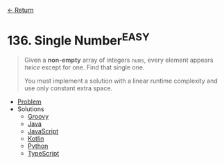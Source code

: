 [&larr; Return](https://hanggrian.github.io/grind-leetcode/)

# 136. Single Number<sup>EASY</sup>

> Given a **non-empty** array of integers `nums`, every element appears *twice*
  except for one. Find that single one.
>
> You must implement a solution with a linear runtime complexity and use only
  constant extra space.

- [Problem](https://leetcode.com/problems/single-number/)
- Solutions
  - [Groovy](https://github.com/hanggrian/grind-leetcode/blob/main/groovy/src/main/groovy/problems101_200/SingleNumber.groovy)
  - [Java](https://github.com/hanggrian/grind-leetcode/blob/main/java/src/main/java/problems101_200/SingleNumber.java)
  - [JavaScript](https://github.com/hanggrian/grind-leetcode/blob/main/javascript/src/problems101_200/single-number.js)
  - [Kotlin](https://github.com/hanggrian/grind-leetcode/blob/main/kotlin/src/main/kotlin/problems101_200/SingleNumber.kt)
  - [Python](https://github.com/hanggrian/grind-leetcode/blob/main/python/src/problems101_200/single_number.py)
  - [TypeScript](https://github.com/hanggrian/grind-leetcode/blob/main/typescript/src/problems101_200/single-number.ts)
